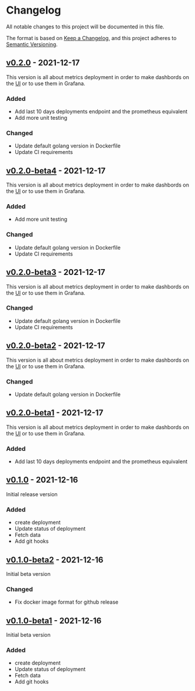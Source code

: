 # Changelog
All notable changes to this project will be documented in this file.

The format is based on [Keep a Changelog](https://keepachangelog.com/en/1.0.0/),
and this project adheres to [Semantic Versioning](https://semver.org/spec/v2.0.0.html).

## [v0.2.0](https://github.com/Lord-Y/versions-api/releases/tag/v0.2.0) - 2021-12-17

This version is all about metrics deployment in order to make dashbords on the [UI](https://github.com/Lord-Y/versions) or to use them in Grafana.

### Added
- Add last 10 days deployments endpoint and the prometheus equivalent
- Add more unit testing

### Changed
- Update default golang version in Dockerfile
- Update CI requirements

## [v0.2.0-beta4](https://github.com/Lord-Y/versions-api/releases/tag/v0.2.0-beta4) - 2021-12-17

This version is all about metrics deployment in order to make dashbords on the [UI](https://github.com/Lord-Y/versions) or to use them in Grafana.

### Added
- Add more unit testing

### Changed
- Update default golang version in Dockerfile
- Update CI requirements

## [v0.2.0-beta3](https://github.com/Lord-Y/versions-api/releases/tag/v0.2.0-beta3) - 2021-12-17

This version is all about metrics deployment in order to make dashbords on the [UI](https://github.com/Lord-Y/versions) or to use them in Grafana.

### Changed
- Update default golang version in Dockerfile
- Update CI requirements

## [v0.2.0-beta2](https://github.com/Lord-Y/versions-api/releases/tag/v0.2.0-beta2) - 2021-12-17

This version is all about metrics deployment in order to make dashbords on the [UI](https://github.com/Lord-Y/versions) or to use them in Grafana.

### Changed
- Update default golang version in Dockerfile

## [v0.2.0-beta1](https://github.com/Lord-Y/versions-api/releases/tag/v0.2.0-beta1) - 2021-12-17

This version is all about metrics deployment in order to make dashbords on the [UI](https://github.com/Lord-Y/versions) or to use them in Grafana.

### Added
- Add last 10 days deployments endpoint and the prometheus equivalent

## [v0.1.0](https://github.com/Lord-Y/versions-api/releases/tag/v0.1.0) - 2021-12-16

Initial release version

### Added
- create deployment
- Update status of deployment
- Fetch data
- Add git hooks

## [v0.1.0-beta2](https://github.com/Lord-Y/versions-api/releases/tag/v0.1.0-beta2) - 2021-12-16

Initial beta version

### Changed

- Fix docker image format for github release

## [v0.1.0-beta1](https://github.com/Lord-Y/versions-api/releases/tag/v0.1.0-beta1) - 2021-12-16

Initial beta version

### Added
- create deployment
- Update status of deployment
- Fetch data
- Add git hooks
